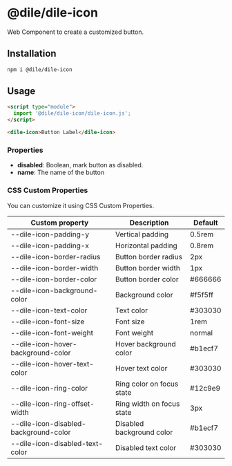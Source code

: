 # @dile/dile-icon

Web Component to create a customized button.

## Installation
```bash
npm i @dile/dile-icon
```

## Usage
```html
<script type="module">
  import '@dile/dile-icon/dile-icon.js';
</script>

<dile-icon>Button Label</dile-icon>
```

### Properties

- **disabled**: Boolean, mark button as disabled.
- **name**: The name of the button

### CSS Custom Properties

You can customize it using CSS Custom Properties.

Custom property | Description | Default
----------------|-------------|---------
--dile-icon-padding-y | Vertical padding | 0.5rem
--dile-icon-padding-x | Horizontal padding | 0.8rem
--dile-icon-border-radius | Button border radius | 2px
--dile-icon-border-width | Button border width | 1px
--dile-icon-border-color | Button border color | #666666
--dile-icon-background-color | Background color | #f5f5ff
--dile-icon-text-color | Text color | #303030
--dile-icon-font-size | Font size | 1rem
--dile-icon-font-weight | Font weight | normal
--dile-icon-hover-background-color | Hover background color | #b1ecf7
--dile-icon-hover-text-color | Hover text color | #303030
--dile-icon-ring-color | Ring color on focus state | #12c9e9
--dile-icon-ring-offset-width | Ring width on focus state | 3px
--dile-icon-disabled-background-color | Disabled background color | #b1ecf7
--dile-icon-disabled-text-color | Disabled text color | #303030
